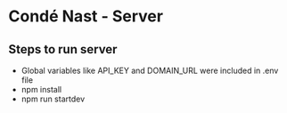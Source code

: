 # Condé Nast - Server

## Steps to run server ##
* Global variables like API_KEY and DOMAIN_URL were included in .env file
* npm install
* npm run startdev
